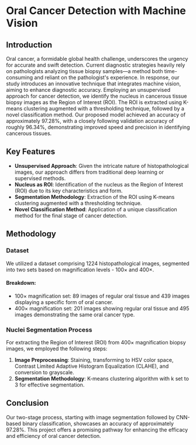 # Oral Cancer Detection with Machine Vision

## Introduction
Oral cancer, a formidable global health challenge, underscores the urgency for accurate and swift detection. Current diagnostic strategies heavily rely on pathologists analyzing tissue biopsy samples—a method both time-consuming and reliant on the pathologist's experience. In response, our study introduces an innovative technique that integrates machine vision, aiming to enhance diagnostic accuracy. Employing an unsupervised approach for cancer detection, we identify the nucleus in cancerous tissue biopsy images as the Region of Interest (ROI). The ROI is extracted using K-means clustering augmented with a thresholding technique, followed by a novel classification method. Our proposed model achieved an accuracy of approximately 97.28%, with a closely following validation accuracy of roughly 96.34%, demonstrating improved speed and precision in identifying cancerous tissues.

## Key Features
- **Unsupervised Approach**: Given the intricate nature of histopathological images, our approach differs from traditional deep learning or supervised methods.
- **Nucleus as ROI**: Identification of the nucleus as the Region of Interest (ROI) due to its key characteristics and form.
- **Segmentation Methodology**: Extraction of the ROI using K-means clustering augmented with a thresholding technique.
- **Novel Classification Method**: Application of a unique classification method for the final stage of cancer detection.

## Methodology
### Dataset
We utilized a dataset comprising 1224 histopathological images, segmented into two sets based on magnification levels - 100× and 400×.

#### Breakdown:
- 100× magnification set: 89 images of regular oral tissue and 439 images displaying a specific form of oral cancer.
- 400× magnification set: 201 images showing regular oral tissue and 495 images demonstrating the same oral cancer type.

### Nuclei Segmentation Process
For extracting the Region of Interest (ROI) from 400× magnification biopsy images, we employed the following steps:

1. **Image Preprocessing**: Staining, transforming to HSV color space, Contrast Limited Adaptive Histogram Equalization (CLAHE), and conversion to grayscale.
2. **Segmentation Methodology**: K-means clustering algorithm with k set to 3 for effective segmentation.

## Conclusion
Our two-stage process, starting with image segmentation followed by CNN-based binary classification, showcases an accuracy of approximately 97.28%. This project offers a promising pathway for enhancing the efficacy and efficiency of oral cancer detection.

